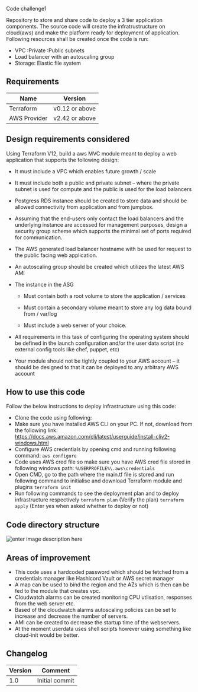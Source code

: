 Code challenge1

Repository to store and share code to deploy a 3 tier application components. The source code will create the infratrustructure on cloud(aws) and make the platform ready for deployment of application. Following resources shall be created once the code is run:

- VPC
    :Private 
    :Public subnets
- Load balancer with an autoscaling group
- Storage: Elastic file system

## Requirements
Name | Version
---------|-------
Terraform | v0.12 or above
AWS Provider	| v2.42 or above

## Design requirements considered

Using Terraform V12, build a aws MVC  module meant to deploy a web application that supports the following design:

- It must include a VPC which enables future growth / scale

- It must include both a public and private subnet – where the private subnet is used for compute and the public is used for the load balancers

- Postgress RDS instance should be created to store data and should be allowed connectivity from application and from jumpbox.
  
- Assuming that the end-users only contact the load balancers and the underlying instance are accessed for management purposes, design a security group scheme which supports the minimal set of ports required for communication.

- The AWS generated load balancer hostname with be used for request to the public facing web application.

- An autoscaling group should be created which utilizes the latest AWS AMI

- The instance in the ASG

	 - Must contain both a root volume to store the application / services

	- Must contain a secondary volume meant to store any log data bound from / var/log

	- Must include a web server of your choice.

- All requirements in this task of configuring the operating system should be defined in the launch configuration and/or the user data script (no external config tools like chef, puppet, etc)
- Your module should not be tightly coupled to your AWS account – it should be designed to that it can be deployed to any arbitrary AWS account



## How to use this code

Follow the below instructions to deploy infrastructure using this code:

- Clone the code using following:
- Make sure you have installed AWS CLI on your PC. If not, download from the following link:
    https://docs.aws.amazon.com/cli/latest/userguide/install-cliv2-windows.html
- Configure AWS credentials by opening cmd and running following command:
 `aws configure`
 - Code uses AWS cred file so make sure you have AWS cred file stored in following windows path:
  `%USERPROFILE%\.aws\credentials`
  - Open CMD, go to the path where the main.tf file is stored and run following command to initialise and download Terraform module and plugins
   `terraform init`
   - Run following commands to see the deployment plan and to deploy infrastructure respectively
    `terraform plan` (Verify the plan)
    `terraform apply` (Enter yes when asked whether to deploy or not)

## Code directory structure
![enter image description here]()

## Areas of improvement
- This code uses a hardcoded password which should be fetched from a credentials manager like Hashicord Vault or AWS secret manager
- A map can be used to bind the region and the AZs which is then can be fed to the module that creates vpc.
- Cloudwatch alarms can be created monitoring CPU utlisation, responses from the web server etc.
- Based of the cloudwatch alarms autoscaling policies can be set to increase and decrease the number of servers.
- AMI can be created to decrease the startup time of the webservers.
- At the moment userdata uses shell scripts however using something like cloud-init would be better.

## Changelog
Version | Comment
---------|-------
1.0 | Initial commit
